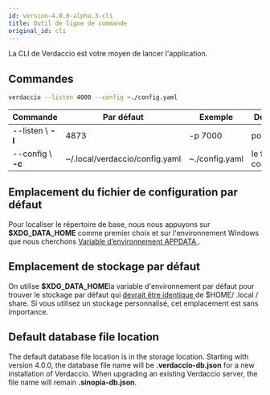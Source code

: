 ```yaml
---
id: version-4.0.0-alpha.3-cli
title: Outil de ligne de commande
original_id: cli
---
```


La CLI de Verdaccio est votre moyen de lancer l'application.

## Commandes

```bash
verdaccio --listen 4000 --config ~./config.yaml
```

| Commande           | Par défaut                     | Exemple        | Description                 |
| ------------------ | ------------------------------ | -------------- | --------------------------- |
| --listen \ **-l** | 4873                           | -p 7000        | port http                   |
| --config \ **-c** | ~/.local/verdaccio/config.yaml | ~./config.yaml | le fichier de configuration |

## Emplacement du fichier de configuration par défaut

Pour localiser le répertoire de base, nous nous appuyons sur **$XDG_DATA_HOME** comme premier choix et sur l'environnement Windows que nous cherchons [Variable d’environnement APPDATA ](https://www.howtogeek.com/318177/what-is-the-appdata-folder-in-windows/).

## Emplacement de stockage par défaut

On utilise **$XDG_DATA_HOME**la variable d'environnement par défaut pour trouver le stockage par défaut qui [ devrait être identique ](https://askubuntu.com/questions/538526/is-home-local-share-the-default-value-for-xdg-data-home-in-ubuntu-14-04) de $HOME/ .local / share. Si vous utilisez un stockage personnalisé, cet emplacement est sans importance.

## Default database file location

The default database file location is in the storage location. Starting with version 4.0.0, the database file name will be **.verdaccio-db.json** for a new installation of Verdaccio. When upgrading an existing Verdaccio server, the file name will remain **.sinopia-db.json**.